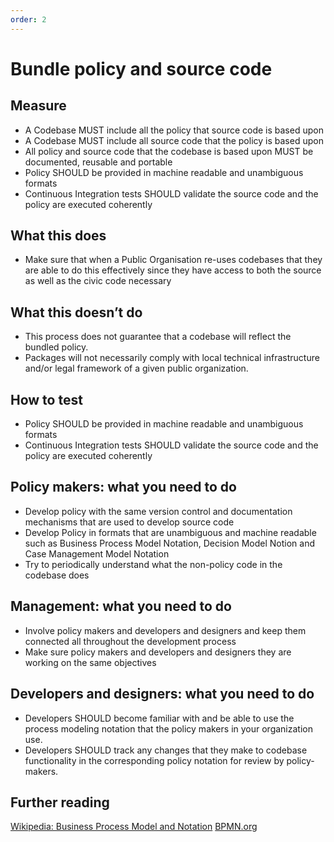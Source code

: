 ```yaml
---
order: 2
---
```


# Bundle policy and source code

## Measure

* A Codebase MUST include all the policy that source code is based upon
* A Codebase MUST include all source code that the policy is based upon
* All policy and source code that the codebase is based upon MUST be documented, reusable and portable
* Policy SHOULD be provided in machine readable and unambiguous formats
* Continuous Integration tests SHOULD validate the source code and the policy are executed coherently

## What this does

* Make sure that when a Public Organisation re-uses codebases that they are able to do this effectively since they have access to both the source as well as the civic code necessary

## What this doesn’t do

* This process does not guarantee that a codebase will reflect the bundled policy.  
* Packages will not necessarily comply with local technical infrastructure and/or legal framework of a given public organization.

## How to test

* Policy SHOULD be provided in machine readable and unambiguous formats
* Continuous Integration tests SHOULD validate the source code and the policy are executed coherently

## Policy makers: what you need to do

* Develop policy with the same version control and documentation mechanisms that are used to develop source code
* Develop Policy in formats that are unambiguous and machine readable such as Business Process Model Notation, Decision Model Notion and Case Management Model Notation
* Try to periodically understand what the non-policy code in the codebase does

## Management: what you need to do

* Involve policy makers and developers and designers and keep them connected all throughout the development process
* Make sure policy makers and developers and designers they are working on the same objectives

## Developers and designers: what you need to do

* Developers SHOULD become familiar with and be able to use the process modeling notation that the policy makers in your organization use.  
* Developers SHOULD track any changes that they make to codebase functionality in the corresponding policy notation for review by policy-makers.

## Further reading

[Wikipedia: Business Process Model and Notation](https://en.wikipedia.org/wiki/Business_Process_Model_and_Notation)
[BPMN.org](http://www.bpmn.org/)
